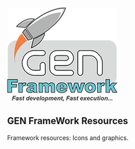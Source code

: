 ![GEN FrameWork](GENIcon.png "GEN FrameWork")

## GEN FrameWork Resources

Framework resources: Icons and graphics.
